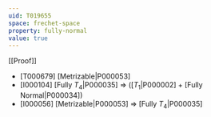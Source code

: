 ```yaml
---
uid: T019655
space: frechet-space
property: fully-normal
value: true
---
```

[[Proof]]

* [T000679] [Metrizable|P000053]
* [I000104] [Fully $T_4$|P000035] => ([$T_1$|P000002] + [Fully Normal|P000034])
* [I000056] [Metrizable|P000053] => [Fully $T_4$|P000035]

